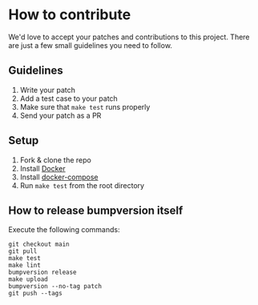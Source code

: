 # How to contribute

We'd love to accept your patches and contributions to this project. There are just a few small guidelines you need to follow.

## Guidelines
1. Write your patch
1. Add a test case to your patch
1. Make sure that `make test` runs properly
1. Send your patch as a PR

## Setup

1. Fork & clone the repo
1. Install [Docker](https://docs.docker.com/install/)
1. Install [docker-compose](https://docs.docker.com/compose/install/)
1. Run `make test` from the root directory


## How to release bumpversion itself

Execute the following commands:

    git checkout main
    git pull
    make test
    make lint
    bumpversion release
    make upload
    bumpversion --no-tag patch
    git push --tags
